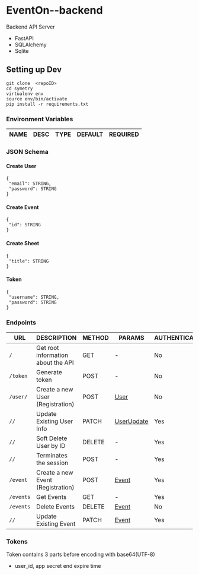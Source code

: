 
# EventOn--backend
Backend API Server 
- FastAPI
- SQLAlchemy
- Sqlite
## Setting up Dev 

```
git clone  <repoID>
cd symetry
virtualenv env
source env/bin/activate
pip install -r requirements.txt
```
### Environment Variables
| NAME | DESC | TYPE | DEFAULT | REQUIRED |
| --- | --- | --- | --- | --- |

### JSON Schema
#### Create User
```
{
 "email": STRING,
 "password": STRING
}
```

#### Create Event
```
{
 "id": STRING
}
```
#### Create Sheet
```
{
 "title": STRING
}

```
#### Token
```
{
 "username": STRING, 
 "password": STRING
}

```
### Endpoints
| URL | DESCRIPTION | METHOD | PARAMS | AUTHENTICATED | RESPONSE |
| --- | --- | --- | --- | --- | --- |
| `/` | Get root information about the API | GET | - | No | - |
| `/token` | Generate token | POST | - | No | [Token](#Token) |
| `/user/` | Create a new User (Registration) | POST | [User](#create-user) | No | [User](#receive-user) |
| `//` | Update Existing User Info | PATCH | [UserUpdate](#update-user) | Yes |  [User](#receive-user) |
| `//` | Soft Delete User by ID | DELETE | - | Yes |  - |
| `//` | Terminates the session | POST | - | Yes | - |
| `/event` | Create a new Event (Registration) | POST | [Event](#create-event) | Yes | [App](#receive-event) |
| `/events` | Get Events  | GET | -| Yes| [Event](#receive-event) |
| `/events` | Delete Events  | DELETE | [Event](#create-event) | No | [Event](#receive-event) |
| `//` | Update Existing Event  | PATCH | [Event](#update-app) | Yes |  [App](#receive-app) |

### Tokens
Token contains 3 parts before encoding with base64(UTF-8)
- user_id, app secret end expire time
